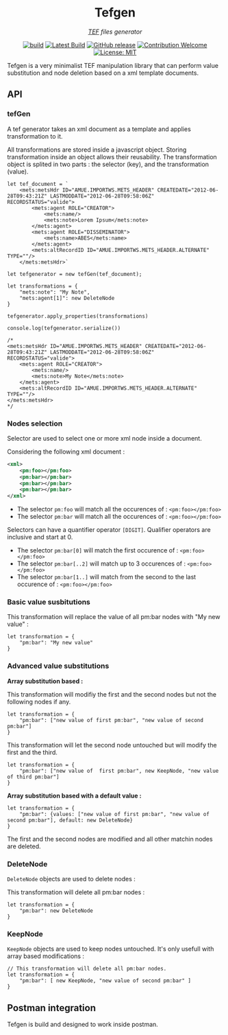 <div align="center">

# Tefgen

_[TEF](https://www.theses.fr/schemas/tef/index.html) files generator_

[![build](https://github.com/eonm-abes/tefgen/actions/workflows/build.yml/badge.svg)](https://github.com/eonm-abes/tefgen/actions/workflows/build.yml)
[![Latest Build](https://img.shields.io/badge/%F0%9F%93%A6%20lastest%20build-tefgen.js-yellow)](https://github.com/eonm-abes/tefgen/releases/latest/download/lib.js)
[![GitHub release](https://img.shields.io/github/release/eonm-abes/tefgen.svg)](https://github.com/eonm-abes/tefgen/releases/latest)
[![Contribution Welcome](https://img.shields.io/badge/contribution-welcome-green.svg)](https://github.com/eonm-abes/tefgen/pulls)
[![License: MIT](https://img.shields.io/badge/License-MIT-yellow.svg)](https://opensource.org/licenses/MIT)

</div>

Tefgen is a very minimalist TEF manipulation library that can perform value substitution and node deletion based on a xml template documents.

## API

### tefGen

A tef generator takes an xml document as a template and applies transformation to it.

All transformations are stored inside a javascript object. Storing transformation inside an object allows their reusability. The transformation object is splited in two parts : the selector (key), and the transformation (value).

```node
let tef_document = `
    <mets:metsHdr ID="AMUE.IMPORTWS.METS_HEADER" CREATEDATE="2012-06-28T09:43:21Z" LASTMODDATE="2012-06-28T09:58:06Z" RECORDSTATUS="valide">
        <mets:agent ROLE="CREATOR">
            <mets:name/>
            <mets:note>Lorem Ipsum</mets:note>
        </mets:agent>
        <mets:agent ROLE="DISSEMINATOR">
            <mets:name>ABES</mets:name>
        </mets:agent>
        <mets:altRecordID ID="AMUE.IMPORTWS.METS_HEADER.ALTERNATE" TYPE=""/>
    </mets:metsHdr>`
    
let tefgenerator = new tefGen(tef_document);

let transformations = {
    "mets:note": "My Note",
    "mets:agent[1]": new DeleteNode
}

tefgenerator.apply_properties(transformations)

console.log(tefgenerator.serialize())

/*  
<mets:metsHdr ID="AMUE.IMPORTWS.METS_HEADER" CREATEDATE="2012-06-28T09:43:21Z" LASTMODDATE="2012-06-28T09:58:06Z" RECORDSTATUS="valide">
	<mets:agent ROLE="CREATOR">
    	<mets:name/>
		<mets:note>My Note</mets:note>
	</mets:agent>
	<mets:altRecordID ID="AMUE.IMPORTWS.METS_HEADER.ALTERNATE" TYPE=""/>
</mets:metsHdr>
*/
```

### Nodes selection

Selector are used to select one or more xml node inside a document.

Considering the following xml document :

```xml
<xml>
	<pm:foo></pm:foo>
	<pm:bar></pm:bar>
	<pm:bar></pm:bar>
	<pm:bar></pm:bar>
</xml>
```

* The selector `pm:foo` will match all the occurences of : `<pm:foo></pm:foo>`
* The selector `pm:bar` will match all the occurences of : `<pm:foo></pm:foo>`

Selectors can have a quantifier operator `[DIGIT]`. Qualifier operators are inclusive and start at 0.

* The selector `pm:bar[0]` will match the first occurence of : `<pm:foo></pm:foo>`
* The selector `pm:bar[..2]` will match up to 3 occurences of  : `<pm:foo></pm:foo>`
* The selector `pm:bar[1..]` will match from the second to the last occurence of : `<pm:foo></pm:foo>`

### Basic value susbitutions

This transformation will replace the value of all pm:bar nodes with "My new value" :

```
let transformation = {
	"pm:bar": "My new value"
}
```

### Advanced value substitutions

__Array substitution based :__

This transformation will modifiy the first and the second nodes but not the following nodes if any.

```node
let transformation = {
	"pm:bar": ["new value of first pm:bar", "new value of second pm:bar"]
}
```

This transformation will let the second node untouched but will modify the first and the third.

```node
let transformation = {
	"pm:bar": ["new value of  first pm:bar", new KeepNode, "new value of third pm:bar"]
}
```

__Array substitution based with a default value :__

```node
let transformation = {
	"pm:bar": {values: ["new value of first pm:bar", "new value of second pm:bar"], default: new DeleteNode}
}
```

The first and the second nodes are modified and all other matchin nodes are deleted.

### __DeleteNode__

`DeleteNode` objects are used to delete nodes :

This transformation will delete all pm:bar nodes :

```node
let transformation = {
	"pm:bar": new DeleteNode
}
```

### __KeepNode__

`KeepNode` objects are used to keep nodes untouched. It's only usefull with array based modifications :

```node
// This transformation will delete all pm:bar nodes.
let transformation = {
	"pm:bar": [ new KeepNode, "new value of second pm:bar" ]
}
```

## Postman integration

Tefgen is build and designed to work inside postman.

